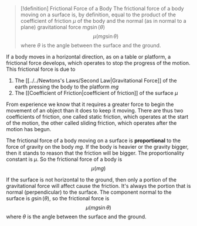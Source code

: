 > [!definition] Frictional Force of a Body 
> The frictional force of a body moving on a surface is, by definition, equal to the product of the coefficient of friction $\mu$ of the body and the normal (as in normal to a plane) gravitational force $m g\sin(\theta)$
> $$\mu(m g\sin\theta)$$
> where $\theta$ is the angle between the surface and the ground.

If a body moves in a horizontal direction, as on a table or platform, a frictional force develops, which operates to stop the progress of the motion. This frictional force is due to

1. The [[../../Newtons's Laws/Second Law|Gravitational Force]] of the earth pressing the body to the platform $mg$
2. The [[Coefficient of Friction|coefficient of friction]] of the surface $\mu$
 

 From experience we know that it requires a greater force to begin the movement of an object than it does to keep it moving. There are thus two coefficients of friction, one called static friction, which operates at the start of the motion, the other called sliding friction, which operates after the motion has begun.

The frictional force of a body moving on a surface is **proportional** to the force of gravity on the body $mg$. If the body is heavier or the gravity bigger, then it stands to reason that the friction will be bigger. The proportionality constant is $\mu$. So the frictional force of a body is
$$\mu (mg)$$

If the surface is not horizontal to the ground, then only a portion of the gravitational force will affect cause the friction. It's always the portion that is normal (perpendicular) to the surface. The component normal to the surface is $g\sin(\theta)$, so the frictional force is
$$\mu(mg\sin\theta)$$
where $\theta$ is the angle between the surface and the ground.